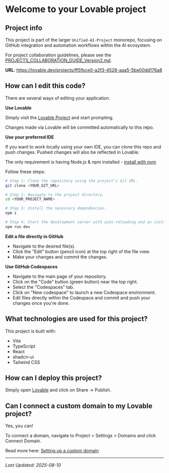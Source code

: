 # Welcome to your Lovable project

## Project info

This project is part of the larger `Unified-AI-Project` monorepo, focusing on GitHub integration and automation workflows within the AI ecosystem.

For project collaboration guidelines, please see the [PROJECTS_COLLABORATION_GUIDE_Version2.md](../Unified-AI-Project/PROJECTS_COLLABORATION_GUIDE_Version2.md).


**URL**: https://lovable.dev/projects/ff5fbce0-a2f3-4528-aaa5-5be00dd176a8

## How can I edit this code?

There are several ways of editing your application.

**Use Lovable**

Simply visit the [Lovable Project](https://lovable.dev/projects/ff5fbce0-a2f3-4528-aaa5-5be00dd176a8) and start prompting.

Changes made via Lovable will be committed automatically to this repo.

**Use your preferred IDE**

If you want to work locally using your own IDE, you can clone this repo and push changes. Pushed changes will also be reflected in Lovable.

The only requirement is having Node.js & npm installed - [install with nvm](https://github.com/nvm-sh/nvm#installing-and-updating)

Follow these steps:

```sh
# Step 1: Clone the repository using the project's Git URL.
git clone <YOUR_GIT_URL>

# Step 2: Navigate to the project directory.
cd <YOUR_PROJECT_NAME>

# Step 3: Install the necessary dependencies.
npm i

# Step 4: Start the development server with auto-reloading and an instant preview.
npm run dev
```

**Edit a file directly in GitHub**

- Navigate to the desired file(s).
- Click the "Edit" button (pencil icon) at the top right of the file view.
- Make your changes and commit the changes.

**Use GitHub Codespaces**

- Navigate to the main page of your repository.
- Click on the "Code" button (green button) near the top right.
- Select the "Codespaces" tab.
- Click on "New codespace" to launch a new Codespace environment.
- Edit files directly within the Codespace and commit and push your changes once you're done.

## What technologies are used for this project?

This project is built with:

- Vite
- TypeScript
- React
- shadcn-ui
- Tailwind CSS

## How can I deploy this project?

Simply open [Lovable](https://lovable.dev/projects/ff5fbce0-a2f3-4528-aaa5-5be00dd176a8) and click on Share -> Publish.

## Can I connect a custom domain to my Lovable project?

Yes, you can!

To connect a domain, navigate to Project > Settings > Domains and click Connect Domain.

Read more here: [Setting up a custom domain](https://docs.lovable.dev/tips-tricks/custom-domain#step-by-step-guide)

---
*Last Updated: 2025-08-10*